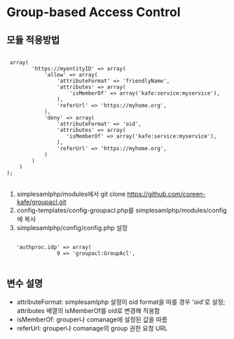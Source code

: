 Group-based Access Control
==========================

모듈 적용방법
-------------

<pre>
<code>
<?php

$config = array(
    'roles' => array(
        'https://myentityID' => array(
            'allow' => array(
                'attributeFormat' => 'friendlyName',
                'attributes' => array(
                    'isMemberOf' => array('kafe:service:myservice'),
                ),
                'referUrl' => 'https://myhome.org',
            ),
            'deny' => array(
                'attributeFormat' => 'oid',
                'attributes' => array(
                   'isMemberOf' => array('kafe:service:myservice'),
                ),
                'referUrl' => 'https://myhome.org',
            )
        )
    )
);
</code>
</pre>

1. simplesamlphp/modules에서 git clone https://github.com/coreen-kafe/groupacl.git
2. config-templates/config-groupacl.php를 simplesamlphp/modules/config에 복사
3. simplesamlphp/config/config.php 설정
<pre>
<code>
   'authproc.idp' => array(
                9 => 'groupacl:GroupAcl',
</code>
</pre>

변수 설명
---------
* attributeFormat: simplesamlphp 설정이 oid format을 따를 경우 'oid'로 설정; attributes 배열의 isMemberOf를 oid로 변경해 적용함
* isMemberOf: grouper나 comanage에 설정된 값을 따름
* referUrl: grouper나 comanage의 group 권한 요청 URL



